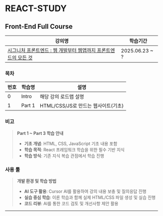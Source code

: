 # REACT-STUDY

## Front-End Full Course

| 강의명                                                                                                | 학습기간       |
| ----------------------------------------------------------------------------------------------------- | -------------- |
| [시그니처 프론트엔드 : 웹 개발부터 웹앱까지 프론트엔드의 모든 것](https://fastcampus.co.kr/dev_online_fesignature) | 2025.06.23 ~ ? |

### 목차

| 번호 | 학습명                                                     | 설명  |
| ---- | ---------------------------------------------------------- | --------- |
|0| Intro | 해당 강의 로드맵 설명 |
|1| Part 1 | HTML/CSS/JS로 만드는 웹사이트(기초) |

### 비고

> **Part 1 ~ Part 3 학습 안내**
> 
> - **기초 개념**: HTML, CSS, JavaScript 기초 내용 포함
> - **학습 목적**: React 프레임워크 학습을 위한 필수 기반 지식
> - **학습 방식**: 기존 지식 복습 관점에서 학습 진행

### 사용 툴

> **개발 환경 및 학습 방법**
> 
> - **AI 도구 활용**: Cursor AI를 활용하여 강의 내용 보충 및 질의응답 진행
> - **실습 중심 학습**: 이론 학습과 함께 실제 HTML/CSS 파일 생성 및 실습 진행
> - **코드 리뷰**: AI를 통한 코드 검토 및 개선사항 제안 활용
---
